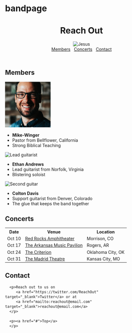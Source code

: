# bandpage
<!DOCTYPE html>
<html lang="en">
<head>
   <meta charset="UTF-8">
   <meta name="viewport" content="width=device-width, initial-scale=1">
   <title>The Good News</title>
   <link rel="stylesheet" href="styles.css">
</head>
<body>
   <header>
      <h1>Reach Out</h1>
      <img src=Jesus.avif
         alt="Jesus" class="center">
      <div class="nav">
         <a href="#members">Members</a> &nbsp;
         <a href="#concerts">Concerts</a> &nbsp;
         <a href="#contact">Contact</a>
      </div>
   </header>

   <section id="members">
      <h2>Members</h2>
      <div class="Jesus-member">
         <img src="mikewinger.jpeg" width="150" 
            alt="Pastor">
         <ul>
            <li><strong>Mike-Winger</strong></li>
            <li>Pastor from Bellflower, California</li>
            <li>Strong Biblical Teaching</li>
         </ul>
      </div>
      <div class="band-member">
         <img src="https://static-resources.zybooks.com/guitar_lead_150.jpg" width="150" 
            alt="Lead guitarist">
         <ul>
            <li><strong>Ethan Andrews</strong></li>
            <li>Lead guitarist from Norfolk, Virginia</li>
            <li>Blistering soloist</li>
         </ul>
      </div>
      <div class="band-member">
         <img src="https://static-resources.zybooks.com/guitar_support_150.jpg" width="150" 
            alt="Second guitar">
         <ul>
            <li><strong>Colton Davis</strong></li>
            <li>Support guitarist from Denver, Colorado</li>
            <li>The glue that keeps the band together</li>
         </ul>
      </div>
   </section>

   <section id="concerts">
      <h2>Concerts</h2>
      <table>
         <tr>
            <th>Date</th>
            <th>Venue</th>
            <th>Location</th>
         </tr>
         <tr>
            <td>Oct 10</td>
            <td><a target="_blank" href="https://goo.gl/maps/gjoYjzuAuwr">Red Rocks Amphitheater</a></td>
            <td>Morrison, CO</td>
         </tr>
         <tr>
            <td>Oct 17</td>
            <td><a target="_blank" href="https://goo.gl/maps/t8jHotrMHXR2">The Arkansas Music Pavilion</a></td>
            <td>Rogers, AR</td>
         </tr>
         <tr>
            <td>Oct 24</td>
            <td><a target="_blank" href="https://goo.gl/maps/Svm8GARQJAJ2">The Criterion</a></td>
            <td>Oklahoma City, OK</td>
         </tr>
         <tr>
            <td>Oct 31</td>
            <td><a target="_blank" href="https://goo.gl/maps/VkrEo1Hiwot">The Madrid Theatre</a></td>
            <td>Kansas City, MO</td>
         </tr>
      </table>
   </section>

   <section id="contact">
      <h2>Contact</h2>

      <p>Reach out to us on
         <a href="https://twitter.com/ReachOut" target="_blank">Twitter</a> or at
         <a href="mailto:reachout@email.com" target="_blank">reachout@email.com</a>
      </p>

      <p><a href="#">Top</a>
      </p>
   </section>
</body>
</html>
